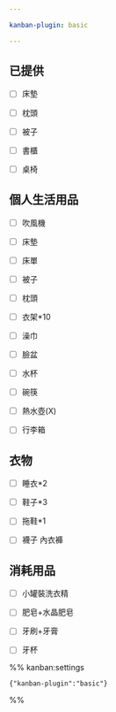 ```yaml
---

kanban-plugin: basic

---
```


## 已提供

- [ ] 床墊
- [ ] 枕頭
- [ ] 被子
- [ ] 書櫃
- [ ] 桌椅


## 個人生活用品

- [ ] 吹風機
- [ ] 床墊
- [ ] 床單
- [ ] 被子
- [ ] 枕頭
- [ ] 衣架*10
- [ ] 澡巾
- [ ] 臉盆
- [ ] 水杯
- [ ] 碗筷
- [ ] 熱水壺(X)
- [ ] 行李箱


## 衣物

- [ ] 睡衣*2
- [ ] 鞋子*3
- [ ] 拖鞋*1
- [ ] 襪子 內衣褲


## 消耗用品

- [ ] 小罐裝洗衣精
- [ ] 肥皂+水晶肥皂
- [ ] 牙刷+牙膏
- [ ] 牙杯




%% kanban:settings
```
{"kanban-plugin":"basic"}
```
%%